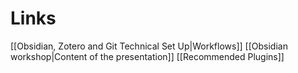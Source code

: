 # Links
[[Obsidian, Zotero and Git Technical Set Up|Workflows]]
[[Obsidian workshop|Content of the presentation]]
[[Recommended Plugins]]
